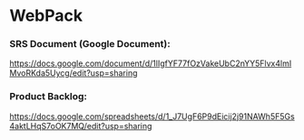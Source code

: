 # WebPack
### SRS Document (Google Document): 
https://docs.google.com/document/d/1lIgfYF77fOzVakeUbC2nYY5Flvx4lmIMvoRKda5Uycg/edit?usp=sharing
### Product Backlog: 
https://docs.google.com/spreadsheets/d/1_J7UgF6P9dEicij2j91NAWh5F5Gs4aktLHqS7oOK7MQ/edit?usp=sharing
